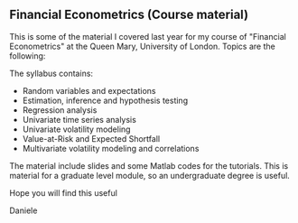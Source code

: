 ## Financial Econometrics (Course material)

This is some of the material I covered last year for my course of "Financial Econometrics" at the Queen Mary, University of London. Topics are the following:

The syllabus contains:

* Random variables and expectations
* Estimation, inference and hypothesis testing
* Regression analysis
* Univariate time series analysis
* Univariate volatility modeling
* Value-at-Risk and Expected Shortfall
* Multivariate volatility modeling and correlations

The material include slides and some Matlab codes for the tutorials. This is material for a graduate level module, so an undergraduate degree is useful. 

Hope you will find this useful

Daniele


